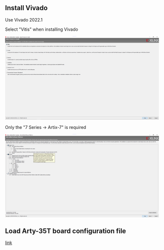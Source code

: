 ## Install Vivado

Use Vivado 2022.1

Select "Vitis" when installing Vivado

![](https://raw.githubusercontent.com/NeuralAccel/Wiki/main/assets/install-vivado-0.png)

Only the "7 Series -> Artix-7" is required

![](https://raw.githubusercontent.com/NeuralAccel/Wiki/main/assets/install-vivado-1.png)

## Load Arty-35T board configuration file

[link](https://digilent.com/reference/programmable-logic/guides/installing-vivado-and-sdk)
